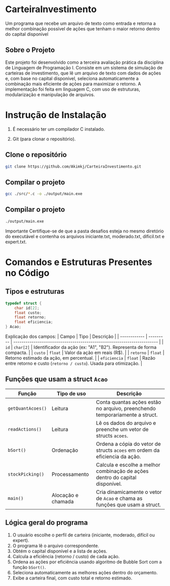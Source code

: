 # CarteiraInvestimento
Um programa que recebe um arquivo de texto como entrada e retorna a melhor combinação possível de ações que tenham o maior retorno dentro do capital disponível
## Sobre o Projeto
Este projeto foi desenvolvido como a terceira avaliação prática da disciplina de Linguagem de Programação I. Consiste em um sistema de simulação de carteiras de investimento, que lê um arquivo de texto com dados de ações e, com base no capital disponível, seleciona automaticamente a combinação mais eficiente de ações para maximizar o retorno. A implementação foi feita em linguagem C, com uso de estruturas, modularização e manipulação de arquivos.

# Instrução de Instalação
1. É necessário ter um compilador C instalado.

2. Git (para clonar o repositório).


## Clone o repositório 

````bash
git clone https://github.com/Akimkj/CarteiraInvestimento.git
````

## Compilar o projeto
````bash
gcc ./src/*.c -o ./output/main.exe

````
## Compilar o projeto
````bash
./output/main.exe
````

Importante Certifique-se de que a pasta desafios esteja no mesmo diretório do executável e contenha os arquivos iniciante.txt, moderado.txt, dificil.txt e expert.txt.

# Comandos e Estruturas Presentes no Código

## Tipos e estruturas
````c
typedef struct {
    char id[2];
    float custo;
    float retorno;
    float eficiencia;
} Acao;
````
Explicação dos campos:
| Campo        | Tipo      | Descrição                                                               |
| ------------ | --------- | ----------------------------------------------------------------------- |
| `id`         | `char[2]` | Identificador da ação (ex: "A1", "B2"). Representa de forma compacta.   |
| `custo`      | `float`   | Valor da ação em reais (R\$).                                           |
| `retorno`    | `float`   | Retorno estimado da ação, em percentual.                                |
| `eficiencia` | `float`   | Razão entre retorno e custo (`retorno / custo`). Usada para otimização. |

## Funções que usam a struct `Acao`

| Função                 | Tipo de uso        | Descrição                                                                    |
| ---------------------- | ------------------ | ---------------------------------------------------------------------------- |
| `getQuantAcoes()`      | Leitura            | Conta quantas ações estão no arquivo, preenchendo temporariamente a struct.  |
| `readActions()`        | Leitura            | Lê os dados do arquivo e preenche um vetor de structs `acoes`.               |
| `bSort()`              | Ordenação          | Ordena a cópia do vetor de structs `acoes` em ordem da eficiencia da ação.   |
| `stockPicking()`       | Processamento      | Calcula e escolhe a melhor combinação de ações dentro do capital disponível. |
| `main()`               | Alocação e chamada | Cria dinamicamente o vetor de `Acao` e chama as funções que usam a struct.   |


## Lógica geral do programa

1. O usuário escolhe o perfil de carteira (iniciante, moderado, difícil ou expert).
2. O programa lê o arquivo correspondente.
3. Obtém o capital disponível e a lista de ações.
4. Calcula a eficiência (retorno / custo) de cada ação.
5. Ordena as ações por eficiência usando algoritmo de Bubble Sort com a função `bSort()`.
6. Seleciona automaticamente as melhores ações dentro do orçamento.
7. Exibe a carteira final, com custo total e retorno estimado.
